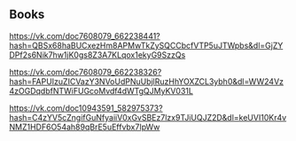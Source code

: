 ## Books

https://vk.com/doc7608079_662238441?hash=QBSx68haBUCxezHm8APMwTkZySQCCbcfVTP5uJTWpbs&dl=GjZYDPf2s6Nik7hw1jK0gs8Z3A7KLqox1ekyG9SzzQs

https://vk.com/doc7608079_662238326?hash=FAPUIzuZICVazY3NVoUdPNuUbjlRuzHhYOXZCL3ybh0&dl=WW24Vz4zOGDqdbfNTWiFUGcoMvdf4dWTgQJMyKV031L

https://vk.com/doc10943591_582975373?hash=C4zYV5cZngifGuNfyaiiV0xGvSBEz7lzx9TJiUQJZ2D&dl=keUVI10Kr4vNMZ1HDF6O54ah89qBrE5uEffvbx7IpWw
